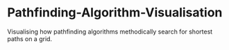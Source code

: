 # Pathfinding-Algorithm-Visualisation
Visualising how pathfinding algorithms methodically search for shortest paths on a grid.

